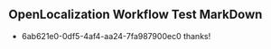 ## OpenLocalization Workflow Test MarkDown

* 6ab621e0-0df5-4af4-aa24-7fa987900ec0 
thanks!



<!--HONumber=Feb16_HO3-->
